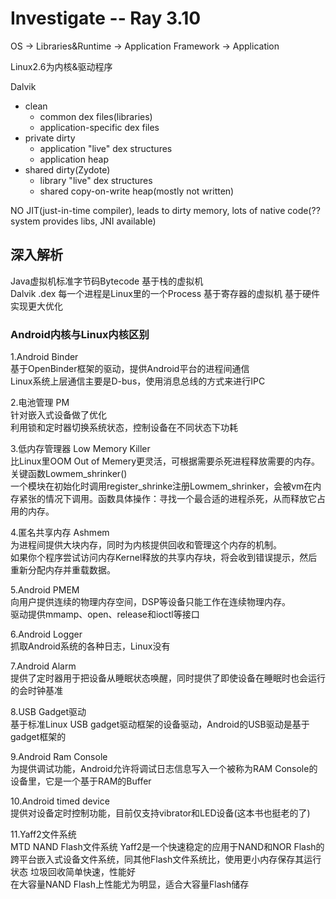 # Investigate -- Ray 3.10

OS -> Libraries&Runtime -> Application Framework -> Application

Linux2.6为内核&驱动程序

Dalvik
- clean
	- common dex files\(libraries\)
	- application-specific dex files
- private dirty
	- application "live" dex structures
	- application heap
- shared dirty\(Zydote\)
	- library "live" dex structures
	- shared copy-on-write heap\(mostly not written\)

NO JIT\(just-in-time compiler\), leads to dirty memory, lots of native code\(??system provides libs, JNI available\)

## 深入解析
Java虚拟机标准字节码Bytecode  基于栈的虚拟机  
Dalvik .dex 每一个进程是Linux里的一个Process 基于寄存器的虚拟机 基于硬件实现更大优化

### Android内核与Linux内核区别
1.Android Binder  
基于OpenBinder框架的驱动，提供Android平台的进程间通信  
Linux系统上层通信主要是D-bus，使用消息总线的方式来进行IPC  

2.电池管理 PM  
针对嵌入式设备做了优化  
利用锁和定时器切换系统状态，控制设备在不同状态下功耗  

3.低内存管理器 Low Memory Killer  
比Linux里OOM Out of Memery更灵活，可根据需要杀死进程释放需要的内存。  
关键函数Lowmem_shrinker\(\)  
一个模块在初始化时调用register_shrinke注册Lowmem_shrinker，会被vm在内存紧张的情况下调用。函数具体操作：寻找一个最合适的进程杀死，从而释放它占用的内存。

4.匿名共享内存 Ashmem  
为进程间提供大块内存，同时为内核提供回收和管理这个内存的机制。  
如果你个程序尝试访问内存Kernel释放的共享内存块，将会收到错误提示，然后重新分配内存并重载数据。

5.Android PMEM  
向用户提供连续的物理内存空间，DSP等设备只能工作在连续物理内存。  
驱动提供mmamp、open、release和ioctl等接口  

6.Android Logger  
抓取Android系统的各种日志，Linux没有  

7.Android Alarm  
提供了定时器用于把设备从睡眠状态唤醒，同时提供了即使设备在睡眠时也会运行的会时钟基准

8.USB Gadget驱动  
基于标准Linux USB gadget驱动框架的设备驱动，Android的USB驱动是基于gadget框架的

9.Android Ram Console  
为提供调试功能，Android允许将调试日志信息写入一个被称为RAM Console的设备里，它是一个基于RAM的Buffer

10.Android timed device  
提供对设备定时控制功能，目前仅支持vibrator和LED设备\(这本书也挺老的了\)

11.Yaff2文件系统  
MTD NAND Flash文件系统
Yaff2是一个快速稳定的应用于NAND和NOR Flash的跨平台嵌入式设备文件系统，同其他Flash文件系统比，使用更小内存保存其运行状态
垃圾回收简单快速，性能好  
在大容量NAND Flash上性能尤为明显，适合大容量Flash储存